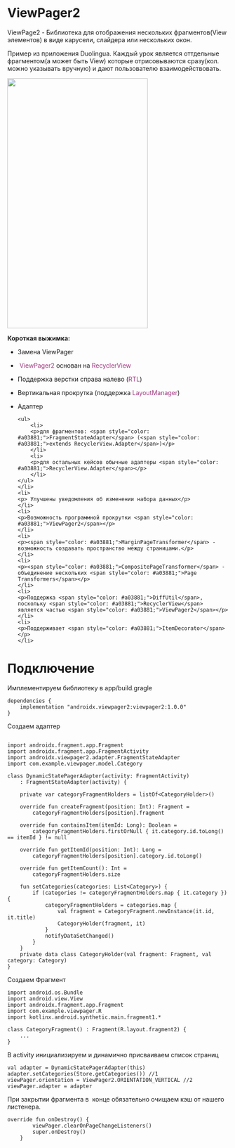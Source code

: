 <h1>ViewPager2 </h1>

<p>ViewPage2 - Библиотека для отображения нескольких фрагментов(View элементов) в виде карусели, слайдера или нескольких окон.</p>

<p>Пример из приложения Duolingua. Каждый урок является оттдельные фрагментом(а может быть View) которые отрисовываются сразу(кол. можно указывать вручную) и дают пользователю взаимодействовать.</p>

<p><img alt="" height="569" name="64402319.gif" src="https://ucarecdn.com/4edbaed3-7768-4d62-a52e-3d0b9524954a/" width="320"></p>

<p><strong>Короткая выжимка:</strong></p>

<ul>
	<li>
	<p>Замена ViewPager</p>
	</li>
	<li>
	<p> <span style="color: #a03881;">ViewPager2</span> основан на <span style="color: #a03881;">RecyclerView</span></p>
	</li>
	<li>
	<p>Поддержка верстки справа налево (<span style="color: #a03881;">RTL</span>)</p>
	</li>
	<li>
	<p>Вертикальная прокрутка (поддержка <span style="color: #a03881;">LayoutManager</span>)</p>
	</li>
	<li>
	<p>Адаптер</p>

	<ul>
		<li>
		<p>для фрагментов: <span style="color: #a03881;">FragmentStateAdapter</span> (<span style="color: #a03881;">extends RecyclerView.Adapter</span>)</p>
		</li>
		<li>
		<p>для остальных кейсов обычные адаптеры <span style="color: #a03881;">RecyclerView.Adapter</span></p>
		</li>
	</ul>
	</li>
	<li>
	<p> Улучшены уведомления об изменении набора данных</p>
	</li>
	<li>
	<p>Возможность программной прокрутки <span style="color: #a03881;">ViewPager2</span></p>
	</li>
	<li>
	<p><span style="color: #a03881;">MarginPageTransformer</span> - возможность создавать пространство между страницами.</p>
	</li>
	<li>
	<p><span style="color: #a03881;">CompositePageTransformer</span> - объединение нескольких <span style="color: #a03881;">Page Transformers</span></p>
	</li>
	<li>
	<p>Поддержка <span style="color: #a03881;">DiffUtil</span>, поскольку <span style="color: #a03881;">RecyclerView</span> является частью <span style="color: #a03881;">ViewPager2</span></p>
	</li>
	<li>
	<p>Поддерживает <span style="color: #a03881;">ItemDecorator</span></p>
	</li>
</ul>



<h1>Подключение</h1>

<p>Имплементируем библиотеку в app/build.gragle</p>

<pre><code>dependencies {
    implementation "androidx.viewpager2:viewpager2:1.0.0"
}</code></pre>

<p>Создаем адаптер</p>

<pre><code>
import androidx.fragment.app.Fragment
import androidx.fragment.app.FragmentActivity
import androidx.viewpager2.adapter.FragmentStateAdapter
import com.example.viewpager.model.Category

class DynamicStatePagerAdapter(activity: FragmentActivity)
    : FragmentStateAdapter(activity) {

    private var categoryFragmentHolders = listOf&lt;CategoryHolder&gt;()

    override fun createFragment(position: Int): Fragment =
        categoryFragmentHolders[position].fragment

    override fun containsItem(itemId: Long): Boolean =
        categoryFragmentHolders.firstOrNull { it.category.id.toLong() == itemId } != null

    override fun getItemId(position: Int): Long =
        categoryFragmentHolders[position].category.id.toLong()

    override fun getItemCount(): Int =
        categoryFragmentHolders.size

    fun setCategories(categories: List&lt;Category&gt;) {
        if (categories != categoryFragmentHolders.map { it.category }) {
            categoryFragmentHolders = categories.map {
                val fragment = CategoryFragment.newInstance(it.id, it.title)
                CategoryHolder(fragment, it)
            }
            notifyDataSetChanged()
        }
    }
    private data class CategoryHolder(val fragment: Fragment, val category: Category)
}</code></pre>

<p>Создаем Фрагмент</p>

<pre><code>import android.os.Bundle
import android.view.View
import androidx.fragment.app.Fragment
import com.example.viewpager.R
import kotlinx.android.synthetic.main.fragment1.*

class CategoryFragment() : Fragment(R.layout.fragment2) {
    ...
}</code></pre>

<p>В activity инициализируем и динамично присваиваем список страниц</p>

<pre><code>val adapter = DynamicStatePagerAdapter(this)
adapter.setCategories(Store.getCategories()) //1
viewPager.orientation = ViewPager2.ORIENTATION_VERTICAL //2
viewPager.adapter = adapter</code></pre>

<p>При закрытии фрагмента в  конце обязательно очищаем кэш от нашего листенера.</p>

<pre><code>override fun onDestroy() {
        viewPager.clearOnPageChangeListeners()
        super.onDestroy()
    }</code></pre>


